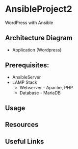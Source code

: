 # AnsibleProject2
WordPress with Ansible

## Architecture Diagram 
- Application (Wordpress)

## Prerequisites: 
- AnsibleServer
- LAMP Stack
    - Webserver - Apache, PHP
    - Database  - MariaDB

## Usage

## Resources

## Useful Links
